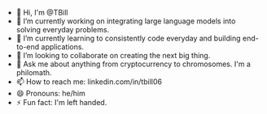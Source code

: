 - 👋 Hi, I'm @TBill
- 🔭 I’m currently working on integrating large language models into solving everyday problems.
- 🌱 I’m currently learning to consistently code everyday and building end-to-end applications.
- 👯 I’m looking to collaborate on creating the next big thing.
- 💬 Ask me about anything from cryptocurrency to chromosomes. I'm a philomath.
- 📫 How to reach me: linkedin.com/in/tbill06
- 😄 Pronouns: he/him
- ⚡ Fun fact: I'm left handed.
<!--
**TBill06/TBill06** is a ✨ _special_ ✨ repository because its `README.md` (this file) appears on your GitHub profile.

Here are some ideas to get you started:

- 🔭 I’m currently working on ...
- 🌱 I’m currently learning ...
- 👯 I’m looking to collaborate on ...
- 🤔 I’m looking for help with ...
- 💬 Ask me about ...
- 📫 How to reach me: ...
- 😄 Pronouns: ...
- ⚡ Fun fact: ...
-->
